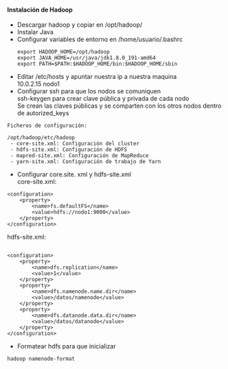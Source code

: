 #### Instalación de Hadoop  

- Descargar hadoop y copiar en /opt/hadoop/
- Instalar Java
- Configurar variables de entorno en /home/usuario/.bashrc   
    ```
    export HADOOP_HOME=/opt/hadoop  
    export JAVA_HOME=/usr/java/jdk1.8.0_191-amd64  
    export PATH=$PATH:$HADOOP_HOME/bin:$HADOOP_HOME/sbin 
    ```
- Editar /etc/hosts y apuntar nuestra ip a nuestra maquina  
   10.0.2.15 nodo1  
- Configurar ssh para que los nodos se comuniquen  
   ssh-keygen para crear clave pública y privada de cada nodo  
   Se crean las claves públicas y se comparten con los otros nodos dentro de autorized_keys  

```
Ficheros de configuración: 

/opt/hadoop/etc/hadoop  
 - core-site.xml: Configuración del cluster  
 - hdfs-site.xml: Configuración de HDFS  
 - mapred-site.xml: Configuración de MapReduce  
 - yarn-site.xml: Configuración de trabajo de Yarn  
```

- Configurar core.site. xml y hdfs-site.xml  
core-site.xml:
```
<configuration>
	<property>
		<name>fs.defaultFS</name>
		<value>hdfs://nodo1:9000</value>
	</property>
</configuration>
``` 
hdfs-site.xml:  
```

<configuration>
	<property>
		<name>dfs.replication</name>
		<value>1</value>
	</property>
	<property>
		<name>dfs.namenode.name.dir</name>
		<value>/datos/namenode</value>
	</property>
	<property>
		<name>dfs.datanode.data.dir</name>
		<value>/datos/datanode</value>
	</property>
</configuration>
``` 
- Formatear hdfs para que inicializar  
```
hadoop namenode-format
```



